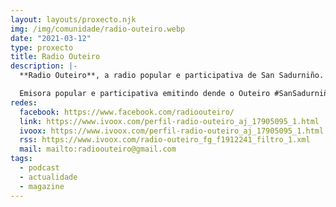 ```yaml
---
layout: layouts/proxecto.njk
img: /img/comunidade/radio-outeiro.webp
date: "2021-03-12"
type: proxecto
title: Radio Outeiro
description: |-
  **Radio Outeiro**, a radio popular e participativa de San Sadurniño.

  Emisora popular e participativa emitindo dende o Outeiro #SanSadurniño para o mundo.
redes:
  facebook: https://www.facebook.com/radioouteiro/
  link: https://www.ivoox.com/perfil-radio-outeiro_aj_17905095_1.html
  ivoox: https://www.ivoox.com/perfil-radio-outeiro_aj_17905095_1.html
  rss: https://www.ivoox.com/radio-outeiro_fg_f1912241_filtro_1.xml
  mail: mailto:radioouteiro@gmail.com
tags:
  - podcast
  - actualidade
  - magazine
---
```

